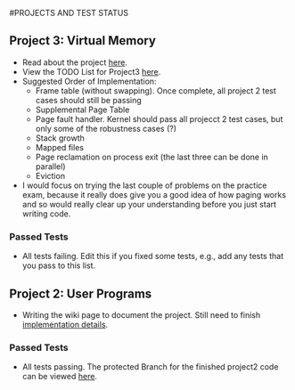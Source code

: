 #PROJECTS AND TEST STATUS
## Project 3: Virtual Memory
- Read about the project [here](https://github.com/ZipingL/EE461S_Projects/wiki/Project-3:-Intro-to-Virtual-Memory).
- View the TODO List for Project3 [here](https://github.com/ZipingL/EE461S_Projects/projects/2).
- Suggested Order of Implementation:
	- Frame table (without swapping). Once complete, all project 2 test cases should still be passing
	- Supplemental Page Table
	- Page fault handler. Kernel should pass all projecct 2 test cases, but only some of the robustness cases (?)
	- Stack growth
	- Mapped files
	- Page reclamation on process exit (the last three can be done in parallel)
	- Eviction
- I would focus on trying the last couple of problems on the practice exam, because it really does give you a good idea of how paging works and so would really clear up your understanding before you just start writing code.

### Passed Tests
- All tests failing. Edit this if you fixed some tests, e.g., add any tests that you pass to this list.

## Project 2: User Programs
- Writing the wiki page to document the project. Still need to finish [implementation details](https://github.com/ZipingL/EE461S_Projects/wiki/Project-2:-Implementation-Details).

### Passed Tests
- All tests passing. The protected Branch for the finished project2 code can be viewed [here](https://github.com/ZipingL/EE461S_Projects/tree/project2_userprograms).



<!-- Links -->
[userprog]: https://web.stanford.edu/class/cs140/projects/pintos/pintos_3.html#SEC32
[forking]: https://guides.github.com/activities/forking/
[ref-clone]: http://gitref.org/creating/#clone
[ref-commit]: http://gitref.org/basic/#commit
[ref-push]: http://gitref.org/remotes/#push
[pull-request]: https://help.github.com/articles/creating-a-pull-request
[raw]: https://raw.githubusercontent.com/education/guide/master/docs/forks.md

